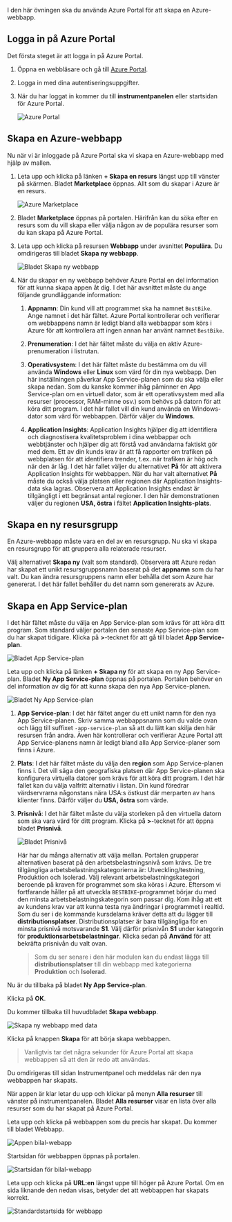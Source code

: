 I den här övningen ska du använda Azure Portal för att skapa en Azure-webbapp.

## <a name="login-to-the-azure-portal"></a>Logga in på Azure Portal

Det första steget är att logga in på Azure Portal.

1. Öppna en webbläsare och gå till [Azure Portal](https://portal.azure.com?azure-portal=true).
2. Logga in med dina autentiseringsuppgifter.
3. När du har loggat in kommer du till **instrumentpanelen** eller startsidan för Azure Portal.

    ![Azure Portal](../media-draft/3-azure-portal.PNG)

## <a name="create-an-azure-web-app"></a>Skapa en Azure-webbapp

Nu när vi är inloggade på Azure Portal ska vi skapa en Azure-webbapp med hjälp av mallen.

1. Leta upp och klicka på länken **+ Skapa en resurs** längst upp till vänster på skärmen. Bladet **Marketplace** öppnas. Allt som du skapar i Azure är en resurs.

    ![Azure Marketplace](../media-draft/3-market-place.PNG)

1. Bladet **Marketplace** öppnas på portalen. Härifrån kan du söka efter en resurs som du vill skapa eller välja någon av de populära resurser som du kan skapa på Azure Portal.

1. Leta upp och klicka på resursen **Webbapp** under avsnittet **Populära**. Du omdirigeras till bladet **Skapa ny webbapp**.

    ![Bladet Skapa ny webbapp](../media-draft/3-create-new-web-app-page.PNG)

1. När du skapar en ny webbapp behöver Azure Portal en del information för att kunna skapa appen åt dig. I det här avsnittet måste du ange följande grundläggande information:

    1. **Appnamn**: Din kund vill att programmet ska ha namnet `BestBike`. Ange namnet i det här fältet. Azure Portal kontrollerar och verifierar om webbappens namn är ledigt bland alla webbappar som körs i Azure för att kontrollera att ingen annan har använt namnet `BestBike`.

    2. **Prenumeration**: I det här fältet måste du välja en aktiv Azure-prenumeration i listrutan.

    3. **Operativsystem**: I det här fältet måste du bestämma om du vill använda **Windows** eller **Linux** som värd för din nya webbapp. Den här inställningen påverkar App Service-planen som du ska välja eller skapa nedan. Som du kanske kommer ihåg påminner en App Service-plan om en virtuell dator, som är ett operativsystem med alla resurser (processor, RAM-minne osv.) som behövs på datorn för att köra ditt program. I det här fallet vill din kund använda en Windows-dator som värd för webbappen. Därför väljer du **Windows**.

    4. **Application Insights**: Application Insights hjälper dig att identifiera och diagnostisera kvalitetsproblem i dina webbappar och webbtjänster och hjälper dig att förstå vad användarna faktiskt gör med dem. Ett av din kunds krav är att få rapporter om trafiken på webbplatsen för att identifiera trender, t.ex. när trafiken är hög och när den är låg. I det här fallet väljer du alternativet **På** för att aktivera Application Insights för webbappen. När du har valt alternativet **På** måste du också välja platsen eller regionen där Application Insights-data ska lagras. Observera att Application Insights endast är tillgängligt i ett begränsat antal regioner. I den här demonstrationen väljer du regionen **USA, östra** i fältet **Application Insights-plats**.

## <a name="create-a-new-resource-group"></a>Skapa en ny resursgrupp

En Azure-webbapp måste vara en del av en resursgrupp. Nu ska vi skapa en resursgrupp för att gruppera alla relaterade resurser.

Välj alternativet **Skapa ny** (valt som standard). Observera att Azure redan har skapat ett unikt resursgruppsnamn baserat på det **appnamn** som du har valt. Du kan ändra resursgruppens namn eller behålla det som Azure har genererat. I det här fallet behåller du det namn som genererats av Azure.

## <a name="create-an-app-service-plan"></a>Skapa en App Service-plan

I det här fältet måste du välja en App Service-plan som krävs för att köra ditt program. Som standard väljer portalen den senaste App Service-plan som du har skapat tidigare. Klicka på **>**-tecknet för att gå till bladet **App Service-plan**.

![Bladet App Service-plan](../media-draft/3-create-app-service-plan.PNG)

Leta upp och klicka på länken **+ Skapa ny** för att skapa en ny App Service-plan. Bladet **Ny App Service-plan** öppnas på portalen. Portalen behöver en del information av dig för att kunna skapa den nya App Service-planen.

![Bladet Ny App Service-plan](../media-draft/3-new-app-service-plan.PNG)

1. **App Service-plan**: I det här fältet anger du ett unikt namn för den nya App Service-planen. Skriv samma webbappsnamn som du valde ovan och lägg till suffixet `-app-service-plan` så att du lätt kan skilja den här resursen från andra. Även här kontrollerar och verifierar Azure Portal att App Service-planens namn är ledigt bland alla App Service-planer som finns i Azure.

2. **Plats**: I det här fältet måste du välja den **region** som App Service-planen finns i. Det vill säga den geografiska platsen där App Service-planen ska konfigurera virtuella datorer som krävs för att köra ditt program. I det här fallet kan du välja valfritt alternativ i listan. Din kund föredrar värdservrarna någonstans nära USA:s östkust där merparten av hans klienter finns. Därför väljer du **USA, östra** som värde.

3. **Prisnivå**: I det här fältet måste du välja storleken på den virtuella datorn som ska vara värd för ditt program. Klicka på **>**-tecknet för att öppna bladet **Prisnivå**.

    ![Bladet Prisnivå](../media-draft/3-pricing-tier-blade.PNG)

    Här har du många alternativ att välja mellan. Portalen grupperar alternativen baserat på den arbetsbelastningsnivå som krävs. De tre tillgängliga arbetsbelastningskategorierna är: Utveckling/testning, Produktion och Isolerad. Välj relevant arbetsbelastningskategori beroende på kraven för programmet som ska köras i Azure. Eftersom vi fortfarande håller på att utveckla `BESTBIKE`-programmet börjar du med den minsta arbetsbelastningskategorin som passar dig. Kom ihåg att ett av kundens krav var att kunna testa nya ändringar i programmet i realtid. Som du ser i de kommande kursdelarna kräver detta att du lägger till **distributionsplatser**. Distributionsplatser är bara tillgängliga för en minsta prisnivå motsvarande **S1**. Välj därför prisnivån **S1** under kategorin för **produktionsarbetsbelastningar**. Klicka sedan på **Använd** för att bekräfta prisnivån du valt ovan.

    > Som du ser senare i den här modulen kan du endast lägga till **distributionsplatser** till din webbapp med kategorierna **Produktion** och **Isolerad**.

Nu är du tillbaka på bladet **Ny App Service-plan**.

Klicka på **OK**.

Du kommer tillbaka till huvudbladet **Skapa webbapp**.

![Skapa ny webbapp med data](../media-draft/3-new-web-app-with-data.PNG)

Klicka på knappen **Skapa** för att börja skapa webbappen.

> Vanligtvis tar det några sekunder för Azure Portal att skapa webbappen så att den är redo att användas.

Du omdirigeras till sidan Instrumentpanel och meddelas när den nya webbappen har skapats.

När appen är klar letar du upp och klickar på menyn **Alla resurser** till vänster på instrumentpanelen. Bladet **Alla resurser** visar en lista över alla resurser som du har skapat på Azure Portal.

Leta upp och klicka på webbappen som du precis har skapat. Du kommer till bladet Webbapp.

![Appen bilal-webapp](../media-draft/3-web-app.PNG)

Startsidan för webbappen öppnas på portalen.

![Startsidan för bilal-webapp](../media-draft/3-web-app-home.PNG)

Leta upp och klicka på **URL:en** längst uppe till höger på Azure Portal. Om en sida liknande den nedan visas, betyder det att webbappen har skapats korrekt.

![Standardstartsida för webbapp](../media-draft/3-default-home-page.PNG)
